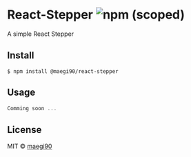 # React-Stepper ![npm (scoped)](https://img.shields.io/npm/v/@maegi90/react-stepper)
A simple React Stepper

## Install
```
$ npm install @maegi90/react-stepper
```

## Usage

```jsx
Comming soon ...
```

## License

MIT © [maegi90](https://github.com/maegi90)
